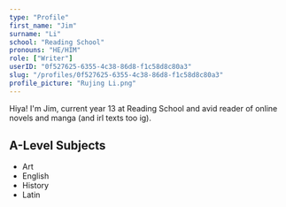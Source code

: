 ```yaml
---
type: "Profile"
first_name: "Jim"
surname: "Li"
school: "Reading School"
pronouns: "HE/HIM"
role: ["Writer"]
userID: "0f527625-6355-4c38-86d8-f1c58d8c80a3"
slug: "/profiles/0f527625-6355-4c38-86d8-f1c58d8c80a3"
profile_picture: "Rujing Li.png"
---
```


Hiya! I'm Jim, current year 13 at Reading School and avid reader of online novels and manga (and irl texts too ig). 

## A-Level Subjects

- Art
- English
- History
- Latin
    